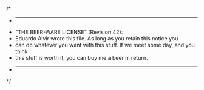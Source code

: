 /*
 * ----------------------------------------------------------------------------
 * "THE BEER-WARE LICENSE" (Revision 42):
 * Eduardo Alvir wrote this file.  As long as you retain this notice you
 * can do whatever you want with this stuff. If we meet some day, and you think
 * this stuff is worth it, you can buy me a beer in return.
 * ----------------------------------------------------------------------------
 */